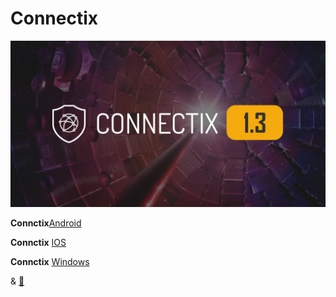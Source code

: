 <h1>Connectix </h1>


![alt text](image/c1.jpg "Title")



 **Connctix**[Android](https://apps.irancdn.org/android/Connectix-1.3.2.apk)
 
**Connctix** [IOS](http://testflight.apple.com/join/ATDvld9Y) 

**Connctix** [Windows](https://apps.irancdn.org/windows/Connectix-1.3.2.zip)

& [🎥](https://drive.google.com/file/d/1ZNYhNTZCxctBvze1bEsSok4ujWjHx756/view?usp=drive_web)


